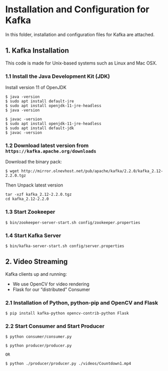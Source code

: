 # Installation and Configuration for Kafka

In this folder, installation and configuration files for Kafka are attached. 


##  1. Kafka Installation 

This code is made for Unix-based systems such as Linux and Mac OSX.

###  1.1 Install the Java Development Kit (JDK)
Install version 11 of OpenJDK
``` 
$ java -version 
$ sudo apt install default-jre
$ sudo apt install openjdk-11-jre-headless
$ java -version

$ javac -version
$ sudo apt install openjdk-11-jre-headless
$ sudo apt install default-jdk 
$ javac -version 
```


### 1.2 Download latest version from `https://kafka.apache.org/downloads`
Download the binary pack:
```
$ wget http://mirror.olnevhost.net/pub/apache/kafka/2.2.0/kafka_2.12-2.2.0.tgz
```
Then Unpack latest version
```
tar -xzf kafka_2.12-2.2.0.tgz
cd kafka_2.12-2.2.0
```

### 1.3 Start Zookeeper
```
$ bin/zookeeper-server-start.sh config/zookeeper.properties
```

### 1.4 Start Kafka Server
```
$ bin/kafka-server-start.sh config/server.properties
```

## 2. Video Streaming 

Kafka clients up and running:
 - We use OpenCV for video rendering 
 - Flask for our “distributed” Consumer
 
 ### 2.1 Installation of Python, python-pip and OpenCV and Flask
 ```
 $ pip install kafka-python opencv-contrib-python Flask
 ```
 
 ### 2.2 Start Consumer and Start Producer
 ```
 $ python consumer/consumer.py
 
 $ python producer/producer.py 
 
OR 

 $ python ./producer/producer.py ./videos/Countdown1.mp4 
 ```
 
 
